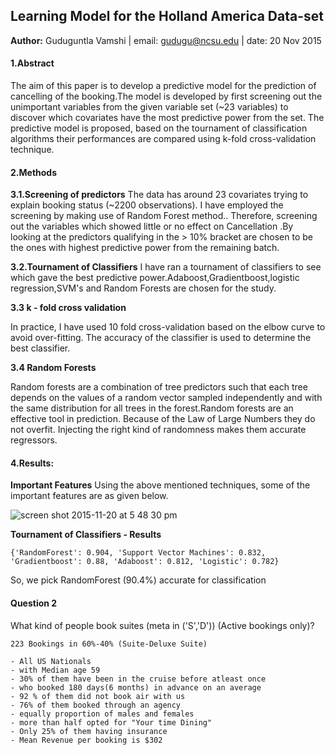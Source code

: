 ## Learning Model for the Holland America Data-set
**Author:** Guduguntla Vamshi
| email: gudugu@ncsu.edu
| date: 20 Nov 2015

#### 1.Abstract
The aim of this paper is to develop a predictive model for the prediction of cancelling of the booking.The model is developed by first screening out the unimportant variables from the given variable set (~23 variables) to discover which covariates have the most predictive power from the set. The predictive model is proposed, based on the tournament of classification algorithms their performances are compared using k-fold cross-validation technique.

#### 2.Methods

**3.1.Screening of predictors**
The data has around 23 covariates trying to explain booking status (~2200 observations). I have employed the screening by making use of Random Forest method.. Therefore, screening out the variables which showed little or no effect on Cancellation .By looking at the predictors qualifying in the > 10% bracket are chosen to be the ones with highest predictive power from the remaining batch.

**3.2.Tournament of Classifiers**
I have ran a tournament of classifiers to see which gave the best predictive power.Adaboost,Gradientboost,logistic regression,SVM's and Random Forests are chosen for the study.

**3.3 k - fold cross validation**

In practice, I have used 10 fold cross-validation based on the elbow curve to avoid over-fitting. The accuracy of the classifier is used to determine the best classifier.


**3.4 Random Forests**

Random forests are a combination of tree predictors such that each tree depends on the values of a random vector sampled independently and with the same distribution for all trees in the forest.Random forests are an effective tool in prediction. Because of the Law of Large Numbers they do not overfit. Injecting the right kind of randomness makes them accurate regressors.

#### 4.Results:
**Important Features**
Using the above mentioned techniques, some of the important features are as given below. 

![screen shot 2015-11-20 at 5 48 30 pm](https://cloud.githubusercontent.com/assets/10588000/11313930/f31b3d8e-8fae-11e5-9dd7-5e4a7cb6221d.png)

**Tournament of Classifiers - Results**

```
{'RandomForest': 0.904, 'Support Vector Machines': 0.832, 'Gradientboost': 0.88, 'Adaboost': 0.812, 'Logistic': 0.782}
```

So, we pick RandomForest (90.4%) accurate for classification

#### Question 2

What kind of people book suites (meta in ('S','D')) (Active bookings only)?

```
223 Bookings in 60%-40% (Suite-Deluxe Suite)

- All US Nationals 
- with Median age 59
- 30% of them have been in the cruise before atleast once
- who booked 180 days(6 months) in advance on an average
- 92 % of them did not book air with us
- 76% of them booked through an agency
- equally proportion of males and females
- more than half opted for "Your time Dining"
- Only 25% of them having insurance
- Mean Revenue per booking is $302
```
